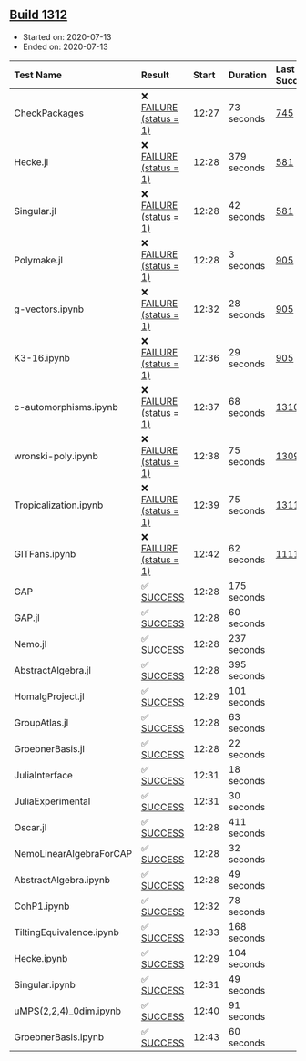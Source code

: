 ## [Build 1312](https://oscarci.mathematik.uni-kl.de/job/oscar-julia-1.4/1312/)

* Started on: 2020-07-13
* Ended on: 2020-07-13

| Test Name    | Result | Start | Duration | Last Success | First Failure |
|:-------------|:-------|:------|:---------|:-------------|:--------------|
| CheckPackages | ❌ [FAILURE (status = 1)](https://oscarci.mathematik.uni-kl.de/job/oscar-julia-1.4/1312/artifact/logs/build-1312/CheckPackages.log) | 12:27 | 73 seconds | [745](https://oscarci.mathematik.uni-kl.de/job/oscar-julia-1.4/745/) | [746](https://oscarci.mathematik.uni-kl.de/job/oscar-julia-1.4/746/) |
| Hecke.jl | ❌ [FAILURE (status = 1)](https://oscarci.mathematik.uni-kl.de/job/oscar-julia-1.4/1312/artifact/logs/build-1312/Hecke.jl.log) | 12:28 | 379 seconds | [581](https://oscarci.mathematik.uni-kl.de/job/oscar-julia-1.4/581/) | [582](https://oscarci.mathematik.uni-kl.de/job/oscar-julia-1.4/582/) |
| Singular.jl | ❌ [FAILURE (status = 1)](https://oscarci.mathematik.uni-kl.de/job/oscar-julia-1.4/1312/artifact/logs/build-1312/Singular.jl.log) | 12:28 | 42 seconds | [581](https://oscarci.mathematik.uni-kl.de/job/oscar-julia-1.4/581/) | [582](https://oscarci.mathematik.uni-kl.de/job/oscar-julia-1.4/582/) |
| Polymake.jl | ❌ [FAILURE (status = 1)](https://oscarci.mathematik.uni-kl.de/job/oscar-julia-1.4/1312/artifact/logs/build-1312/Polymake.jl.log) | 12:28 | 3 seconds | [905](https://oscarci.mathematik.uni-kl.de/job/oscar-julia-1.4/905/) | [907](https://oscarci.mathematik.uni-kl.de/job/oscar-julia-1.4/907/) |
| g-vectors.ipynb | ❌ [FAILURE (status = 1)](https://oscarci.mathematik.uni-kl.de/job/oscar-julia-1.4/1312/artifact/logs/build-1312/g-vectors.ipynb.log) | 12:32 | 28 seconds | [905](https://oscarci.mathematik.uni-kl.de/job/oscar-julia-1.4/905/) | [907](https://oscarci.mathematik.uni-kl.de/job/oscar-julia-1.4/907/) |
| K3-16.ipynb | ❌ [FAILURE (status = 1)](https://oscarci.mathematik.uni-kl.de/job/oscar-julia-1.4/1312/artifact/logs/build-1312/K3-16.ipynb.log) | 12:36 | 29 seconds | [905](https://oscarci.mathematik.uni-kl.de/job/oscar-julia-1.4/905/) | [907](https://oscarci.mathematik.uni-kl.de/job/oscar-julia-1.4/907/) |
| c-automorphisms.ipynb | ❌ [FAILURE (status = 1)](https://oscarci.mathematik.uni-kl.de/job/oscar-julia-1.4/1312/artifact/logs/build-1312/c-automorphisms.ipynb.log) | 12:37 | 68 seconds | [1310](https://oscarci.mathematik.uni-kl.de/job/oscar-julia-1.4/1310/) | [1311](https://oscarci.mathematik.uni-kl.de/job/oscar-julia-1.4/1311/) |
| wronski-poly.ipynb | ❌ [FAILURE (status = 1)](https://oscarci.mathematik.uni-kl.de/job/oscar-julia-1.4/1312/artifact/logs/build-1312/wronski-poly.ipynb.log) | 12:38 | 75 seconds | [1309](https://oscarci.mathematik.uni-kl.de/job/oscar-julia-1.4/1309/) | [1310](https://oscarci.mathematik.uni-kl.de/job/oscar-julia-1.4/1310/) |
| Tropicalization.ipynb | ❌ [FAILURE (status = 1)](https://oscarci.mathematik.uni-kl.de/job/oscar-julia-1.4/1312/artifact/logs/build-1312/Tropicalization.ipynb.log) | 12:39 | 75 seconds | [1311](https://oscarci.mathematik.uni-kl.de/job/oscar-julia-1.4/1311/) | [1312](https://oscarci.mathematik.uni-kl.de/job/oscar-julia-1.4/1312/) |
| GITFans.ipynb | ❌ [FAILURE (status = 1)](https://oscarci.mathematik.uni-kl.de/job/oscar-julia-1.4/1312/artifact/logs/build-1312/GITFans.ipynb.log) | 12:42 | 62 seconds | [1111](https://oscarci.mathematik.uni-kl.de/job/oscar-julia-1.4/1111/) | [1112](https://oscarci.mathematik.uni-kl.de/job/oscar-julia-1.4/1112/) |
| GAP | ✅ [SUCCESS](https://oscarci.mathematik.uni-kl.de/job/oscar-julia-1.4/1312/artifact/logs/build-1312/GAP.log) | 12:28 | 175 seconds |  |  |
| GAP.jl | ✅ [SUCCESS](https://oscarci.mathematik.uni-kl.de/job/oscar-julia-1.4/1312/artifact/logs/build-1312/GAP.jl.log) | 12:28 | 60 seconds |  |  |
| Nemo.jl | ✅ [SUCCESS](https://oscarci.mathematik.uni-kl.de/job/oscar-julia-1.4/1312/artifact/logs/build-1312/Nemo.jl.log) | 12:28 | 237 seconds |  |  |
| AbstractAlgebra.jl | ✅ [SUCCESS](https://oscarci.mathematik.uni-kl.de/job/oscar-julia-1.4/1312/artifact/logs/build-1312/AbstractAlgebra.jl.log) | 12:28 | 395 seconds |  |  |
| HomalgProject.jl | ✅ [SUCCESS](https://oscarci.mathematik.uni-kl.de/job/oscar-julia-1.4/1312/artifact/logs/build-1312/HomalgProject.jl.log) | 12:29 | 101 seconds |  |  |
| GroupAtlas.jl | ✅ [SUCCESS](https://oscarci.mathematik.uni-kl.de/job/oscar-julia-1.4/1312/artifact/logs/build-1312/GroupAtlas.jl.log) | 12:28 | 63 seconds |  |  |
| GroebnerBasis.jl | ✅ [SUCCESS](https://oscarci.mathematik.uni-kl.de/job/oscar-julia-1.4/1312/artifact/logs/build-1312/GroebnerBasis.jl.log) | 12:28 | 22 seconds |  |  |
| JuliaInterface | ✅ [SUCCESS](https://oscarci.mathematik.uni-kl.de/job/oscar-julia-1.4/1312/artifact/logs/build-1312/JuliaInterface.log) | 12:31 | 18 seconds |  |  |
| JuliaExperimental | ✅ [SUCCESS](https://oscarci.mathematik.uni-kl.de/job/oscar-julia-1.4/1312/artifact/logs/build-1312/JuliaExperimental.log) | 12:31 | 30 seconds |  |  |
| Oscar.jl | ✅ [SUCCESS](https://oscarci.mathematik.uni-kl.de/job/oscar-julia-1.4/1312/artifact/logs/build-1312/Oscar.jl.log) | 12:28 | 411 seconds |  |  |
| NemoLinearAlgebraForCAP | ✅ [SUCCESS](https://oscarci.mathematik.uni-kl.de/job/oscar-julia-1.4/1312/artifact/logs/build-1312/NemoLinearAlgebraForCAP.log) | 12:28 | 32 seconds |  |  |
| AbstractAlgebra.ipynb | ✅ [SUCCESS](https://oscarci.mathematik.uni-kl.de/job/oscar-julia-1.4/1312/artifact/logs/build-1312/AbstractAlgebra.ipynb.log) | 12:28 | 49 seconds |  |  |
| CohP1.ipynb | ✅ [SUCCESS](https://oscarci.mathematik.uni-kl.de/job/oscar-julia-1.4/1312/artifact/logs/build-1312/CohP1.ipynb.log) | 12:32 | 78 seconds |  |  |
| TiltingEquivalence.ipynb | ✅ [SUCCESS](https://oscarci.mathematik.uni-kl.de/job/oscar-julia-1.4/1312/artifact/logs/build-1312/TiltingEquivalence.ipynb.log) | 12:33 | 168 seconds |  |  |
| Hecke.ipynb | ✅ [SUCCESS](https://oscarci.mathematik.uni-kl.de/job/oscar-julia-1.4/1312/artifact/logs/build-1312/Hecke.ipynb.log) | 12:29 | 104 seconds |  |  |
| Singular.ipynb | ✅ [SUCCESS](https://oscarci.mathematik.uni-kl.de/job/oscar-julia-1.4/1312/artifact/logs/build-1312/Singular.ipynb.log) | 12:31 | 49 seconds |  |  |
| uMPS(2,2,4)_0dim.ipynb | ✅ [SUCCESS](https://oscarci.mathematik.uni-kl.de/job/oscar-julia-1.4/1312/artifact/logs/build-1312/uMPS-2-2-4-_0dim.ipynb.log) | 12:40 | 91 seconds |  |  |
| GroebnerBasis.ipynb | ✅ [SUCCESS](https://oscarci.mathematik.uni-kl.de/job/oscar-julia-1.4/1312/artifact/logs/build-1312/GroebnerBasis.ipynb.log) | 12:43 | 60 seconds |  |  |
